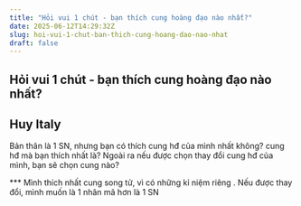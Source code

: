 ```yaml
---
title: "Hỏi vui 1 chút - bạn thích cung hoàng đạo nào nhất?"
date: 2025-06-12T14:29:32Z
slug: hoi-vui-1-chut-ban-thich-cung-hoang-dao-nao-nhat
draft: false
---
```


## Hỏi vui 1 chút - bạn thích cung hoàng đạo nào nhất?

## Huy Italy

Bản thân là 1 SN, nhưng bạn có thích cung hđ của mình nhất không? cung hđ mà bạn thích nhất là?
Ngoài ra nếu được chọn thay đổi cung hđ của mình, bạn sẽ chọn cung nào? 
 
*** Mình thích nhất cung song tử, vì có những kỉ niệm riêng  . Nếu được thay đổi, mình muốn là 1 nhân mã hơn là 1 SN